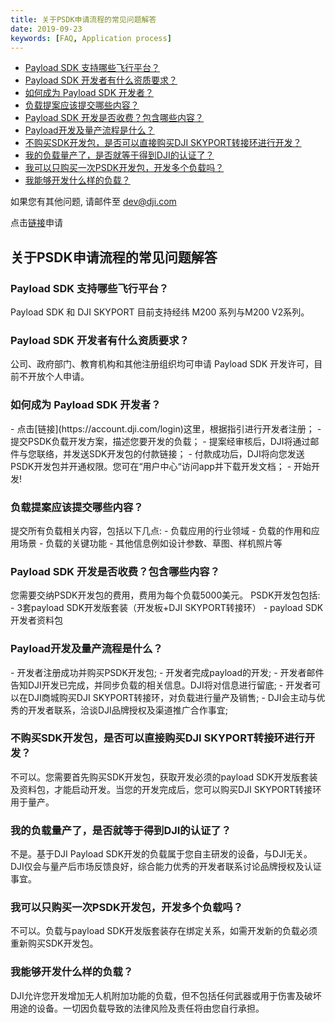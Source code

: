 ```yaml
---
title: 关于PSDK申请流程的常见问题解答
date: 2019-09-23
keywords: [FAQ, Application process]
---
```


* [Payload SDK 支持哪些飞行平台？](#2)
* [Payload SDK 开发者有什么资质要求？](#3)
* [如何成为 Payload SDK 开发者？](#4)
* [负载提案应该提交哪些内容？](#5)
* [Payload SDK 开发是否收费？包含哪些内容？](#6)
* [Payload开发及量产流程是什么？](#7)
* [不购买SDK开发包，是否可以直接购买DJI SKYPORT转接环进行开发？](#8)
* [我的负载量产了，是否就等于得到DJI的认证了？](#9)
* [我可以只购买一次PSDK开发包，开发多个负载吗？](#10)
* [我能够开发什么样的负载？](#11)

如果您有其他问题, 请邮件至 [dev@dji.com]()

点击[链接](https://developer.dji.com/payload-sdk/apply)申请

## 关于PSDK申请流程的常见问题解答

<h3 id="2">Payload SDK 支持哪些飞行平台？</h3>
Payload SDK 和 DJI SKYPORT 目前支持经纬 M200 系列与M200 V2系列。

<h3 id="3">Payload SDK 开发者有什么资质要求？</h3>
公司、政府部门、教育机构和其他注册组织均可申请 Payload SDK 开发许可，目前不开放个人申请。

<h3 id="4">如何成为 Payload SDK 开发者？</h3>
-	点击[链接](https://account.dji.com/login)这里，根据指引进行开发者注册；
-	提交PSDK负载开发方案，描述您要开发的负载；
-	提案经审核后，DJI将通过邮件与您联络，并发送SDK开发包的付款链接；
-	付款成功后，DJI将向您发送PSDK开发包并开通权限。您可在“用户中心“访问app并下载开发文档；
-	开始开发!

<h3 id="5">负载提案应该提交哪些内容？</h3>
提交所有负载相关内容，包括以下几点:
-	负载应用的行业领域
-	负载的作用和应用场景
-	负载的关键功能
-	其他信息例如设计参数、草图、样机照片等

<h3 id="6">Payload SDK 开发是否收费？包含哪些内容？</h3>
您需要交纳PSDK开发包的费用，费用为每个负载5000美元。
PSDK开发包包括:
- 3套payload SDK开发版套装（开发板+DJI SKYPORT转接环）
- payload SDK开发者资料包

<h3 id="7">Payload开发及量产流程是什么？</h3>
- 开发者注册成功并购买PSDK开发包;
- 开发者完成payload的开发;
- 开发者邮件告知DJI开发已完成，并同步负载的相关信息。DJI将对信息进行留底;
- 开发者可以在DJI商城购买DJI SKYPORT转接环，对负载进行量产及销售;
- DJI会主动与优秀的开发者联系，洽谈DJI品牌授权及渠道推广合作事宜; 

<h3 id="8">不购买SDK开发包，是否可以直接购买DJI SKYPORT转接环进行开发？</h3>
不可以。您需要首先购买SDK开发包，获取开发必须的payload SDK开发版套装及资料包，才能启动开发。当您的开发完成后，您可以购买DJI SKYPORT转接环用于量产。

<h3 id="9">我的负载量产了，是否就等于得到DJI的认证了？</h3>
不是。基于DJI Payload SDK开发的负载属于您自主研发的设备，与DJI无关。DJI仅会与量产后市场反馈良好，综合能力优秀的开发者联系讨论品牌授权及认证事宜。

<h3 id="10">我可以只购买一次PSDK开发包，开发多个负载吗？</h3>
不可以。负载与payload SDK开发版套装存在绑定关系，如需开发新的负载必须重新购买SDK开发包。

<h3 id="11">我能够开发什么样的负载？</h3>
DJI允许您开发增加无人机附加功能的负载，但不包括任何武器或用于伤害及破坏用途的设备。一切因负载导致的法律风险及责任将由您自行承担。
